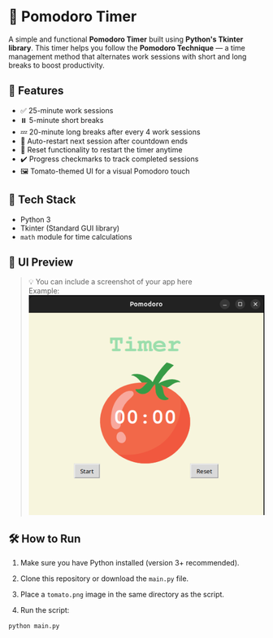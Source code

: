 # 🍅 Pomodoro Timer

A simple and functional **Pomodoro Timer** built using **Python's Tkinter library**. This timer helps you follow the **Pomodoro Technique** — a time management method that alternates work sessions with short and long breaks to boost productivity.

## 🚀 Features

- ✅ 25-minute work sessions
- ⏸️ 5-minute short breaks
- 💤 20-minute long breaks after every 4 work sessions
- 🔁 Auto-restart next session after countdown ends
- 🔄 Reset functionality to restart the timer anytime
- ✔️ Progress checkmarks to track completed sessions
- 🖼️ Tomato-themed UI for a visual Pomodoro touch

## 🧰 Tech Stack

- Python 3
- Tkinter (Standard GUI library)
- `math` module for time calculations

## 📸 UI Preview

> 💡 You can include a screenshot of your app here  
> Example:
> ![Pomodoro Timer UI](appshot.png)

## 🛠️ How to Run

1. Make sure you have Python installed (version 3+ recommended).

2. Clone this repository or download the `main.py` file.

3. Place a `tomato.png` image in the same directory as the script.

4. Run the script:
```bash
python main.py
